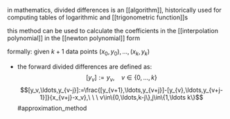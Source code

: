 in mathematics, divided differences is an [[algorithm]], historically used for computing tables of logarithmic and [[trigonometric function]]s

this method can be used to calculate the coefficients in the [[interpolation polynomial]] in the [[newton polynomial]] form

formally:
given $k+1$ data points
$(x_0,y_0),\ldots,(x_k,y_k)$

- the forward divided differences are defined as:
$$[y_v]:=y_v,\ \ \ \ v\in\{0,\ldots,k\}$$$$[y_v,\ldots,y_{v-j}]:=\frac{[y_{v+1},\ldots,y_{v+j}]-[y_{v},\ldots,y_{v+j-1}]}{x_{v+j}-x_v},\ \ \ v\in\{0,\ldots,k-j\},j\in\{1,\ldots k\}$$
#approximation_method